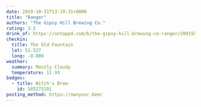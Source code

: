```yaml
---
date: 2019-10-31T13:19:31+0000
title: "Ranger"
authors: "The Gipsy Hill Brewing Co."
rating: 3.5
drink_of: https://untappd.com/b/the-gipsy-hill-brewing-co-ranger/2091580
checkin:
  title: The Old Fountain
  lat: 51.527
  long: -0.089
weather:
  summary: Mostly Cloudy
  temperature: 11.93
badges:
  - title: Witch's Brew
    id: 585273101
posting_method: https://ownyour.beer
---
```

